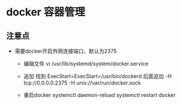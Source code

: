 # docker 容器管理

## 注意点

- 需要docker开启外网连接端口，默认为2375

  - 编辑文件
    vi /usr/lib/systemd/system/docker.service

  - 追加
    找到 ExecStart=ExecStart=/usr/bin/dockerd 后面追加 -H tcp://0.0.0.0:2375 -H unix://var/run/docker.sock

  - 重启docker
    systemctl daemon-reload
    systemctl restart docker
